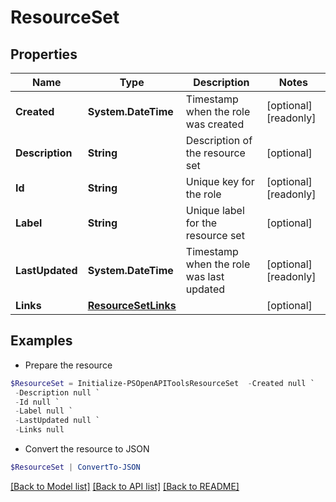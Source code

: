 # ResourceSet
## Properties

Name | Type | Description | Notes
------------ | ------------- | ------------- | -------------
**Created** | **System.DateTime** | Timestamp when the role was created | [optional] [readonly] 
**Description** | **String** | Description of the resource set | [optional] 
**Id** | **String** | Unique key for the role | [optional] [readonly] 
**Label** | **String** | Unique label for the resource set | [optional] 
**LastUpdated** | **System.DateTime** | Timestamp when the role was last updated | [optional] [readonly] 
**Links** | [**ResourceSetLinks**](ResourceSetLinks.md) |  | [optional] 

## Examples

- Prepare the resource
```powershell
$ResourceSet = Initialize-PSOpenAPIToolsResourceSet  -Created null `
 -Description null `
 -Id null `
 -Label null `
 -LastUpdated null `
 -Links null
```

- Convert the resource to JSON
```powershell
$ResourceSet | ConvertTo-JSON
```

[[Back to Model list]](../README.md#documentation-for-models) [[Back to API list]](../README.md#documentation-for-api-endpoints) [[Back to README]](../README.md)

